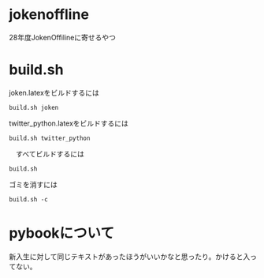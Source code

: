 # jokenoffline

28年度JokenOffilineに寄せるやつ

# build.sh

 joken.latexをビルドするには

```
build.sh joken
```

 twitter\_python.latexをビルドするには

```
build.sh twitter_python
```

　すべてビルドするには
```
build.sh
```

 ゴミを消すには

```
build.sh -c
```

# pybookについて

新入生に対して同じテキストがあったほうがいいかなと思ったり。かけると入ってない。
